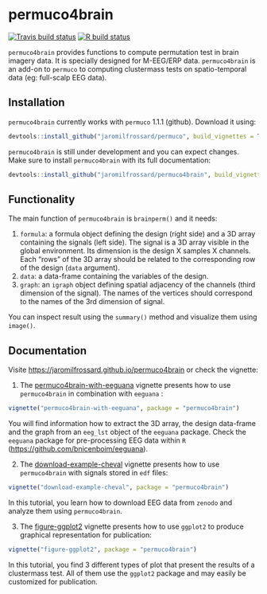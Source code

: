 
<!-- README.md is generated from README.Rmd. Please edit that file -->

# permuco4brain

<!-- badges: start -->

[![Travis build
status](https://travis-ci.org/jaromilfrossard/permuco4brain.svg?branch=master)](https://travis-ci.org/jaromilfrossard/permuco4brain)
[![R build
status](https://github.com/jaromilfrossard/permuco4brain/workflows/R-CMD-check/badge.svg)](https://github.com/jaromilfrossard/permuco4brain/actions)
<!-- badges: end -->

`permuco4brain` provides functions to compute permutation test in brain
imagery data. It is specially designed for M-EEG/ERP data.
`permuco4brain` is an add-on to `permuco` to computing clustermass tests
on spatio-temporal data (eg: full-scalp EEG data).

## Installation

`permuco4brain` currently works with `permuco` 1.1.1 (github). Download
it using:

``` r
devtools::install_github("jaromilfrossard/permuco", build_vignettes = TRUE)
```

`permuco4brain` is still under development and you can expect changes.
Make sure to install `permuco4brain` with its full documentation:

``` r
devtools::install_github("jaromilfrossard/permuco4brain", build_vignettes = TRUE)
```

## Functionality

The main function of `permuco4brain` is `brainperm()` and it needs:

1.  `formula`: a formula object defining the design (right side) and a
    3D array containing the signals (left side). The signal is a 3D
    array visible in the global environment. Its dimension is the design
    X samples X channels. Each “rows” of the 3D array should be related
    to the corresponding row of the design (`data` argument).
2.  `data`: a data-frame containing the variables of the design.
3.  `graph`: an `igraph` object defining spatial adjacency of the
    channels (third dimension of the signal). The names of the vertices
    should correspond to the names of the 3rd dimension of signal.

You can inspect result using the `summary()` method and visualize them
using `image()`.

## Documentation

Visite <https://jaromilfrossard.github.io/permuco4brain> or check the
vignette:

1.  The
    [permuco4brain-with-eeguana](https://jaromilfrossard.github.io/permuco4brain/articles/permuco4brain-with-eeguana.html)
    vignette presents how to use `permuco4brain` in combination with
    `eeguana` :

<!-- end list -->

``` r
vignette("permuco4brain-with-eeguana", package = "permuco4brain")
```

You will find information how to extract the 3D array, the design
data-frame and the graph from an `eeg_lst` object of the `eeguana`
package. Check the `eeguana` package for pre-processing EEG data within
`R` (<https://github.com/bnicenboim/eeguana>).

2.  The
    [download-example-cheval](https://jaromilfrossard.github.io/permuco4brain/articles/download-example-cheval.html)
    vignette presents how to use `permuco4brain` with signals stored in
    `edf` files:

<!-- end list -->

``` r
vignette("download-example-cheval", package = "permuco4brain")
```

In this tutorial, you learn how to download EEG data from `zenodo` and
analyze them using `permuco4brain`.

3.  The
    [figure-ggplot2](https://jaromilfrossard.github.io/permuco4brain/articles/figure-ggplot2.html)
    vignette presents how to use `ggplot2` to produce graphical
    representation for publication:

<!-- end list -->

``` r
vignette("figure-ggplot2", package = "permuco4brain")
```

In this tutorial, you find 3 different types of plot that present the
results of a clustermass test. All of them use the `ggplot2` package and
may easily be customized for publication.
